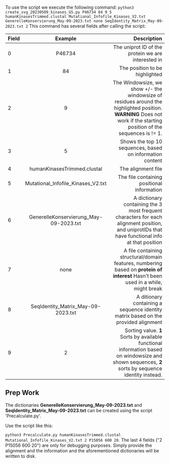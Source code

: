 To use the script we execute the following command:
`python3 create_svg_20230509_kinases_GS.py P46734 84 9 5 humanKinasesTrimmed.clustal Mutational_Infofile_Kinases_V2.txt GenerelleKonservierung_May-09-2023.txt none SeqIdentity_Matrix_May-09-2023.txt 2` 
This command has several fields after calling the script:

| Field        | Example           | Description  |
| ------------- |:-------------:| -----:|
|0     | P46734 | The uniprot ID of the protein we are interested in |
|1     | 84 | The position to be highlighted |
|2     | 9 | The Windowsize, we show +/- the windowsize of residues around the highlighted position. **WARNING** Does not work if the starting position of the sequences is != 1.|
|3      |5 | Shows the top 10 sequences, based on information content|
|4     | humanKinasesTrimmed.clustal | The alignment file |
|5     | Mutational_Infofile_Kinases_V2.txt | The file containing positional information |
|6      |GenerelleKonservierung_May-09-2023.txt|A dictionary containing the 3 most frequent characters for each alignment position, and uniprotIDs that have functional info at that position|
|7     | none | A file containing structural/domain features, numbering based on **protein of interest** Hasn't been used in a while, might break |
|8     |SeqIdentity_Matrix_May-09-2023.txt|A ditionary containing a sequence identity matrix based on the provided alignment|
|9     |2|Sorting value. **1** Sorts by available functional information based on windowsize and shown sequences, **2** sorts by sequence identity instead.




## Prep Work

The dictionaries **GenerelleKonservierung_May-09-2023.txt** and **SeqIdentity_Matrix_May-09-2023.txt** can be created using the script 'Precalculate.py'.
 
Use the script like this:

`python3 Precalculate.py humanKinasesTrimmed.clustal Mutational_Infofile_Kinases_V2.txt 2 P15056 600 20`.
The last 4 fields ("2 P15056 600 20") are only for debugging purposes. Simply provide the alignment and the information and the aforementioned dictionaries will be written to disk.
